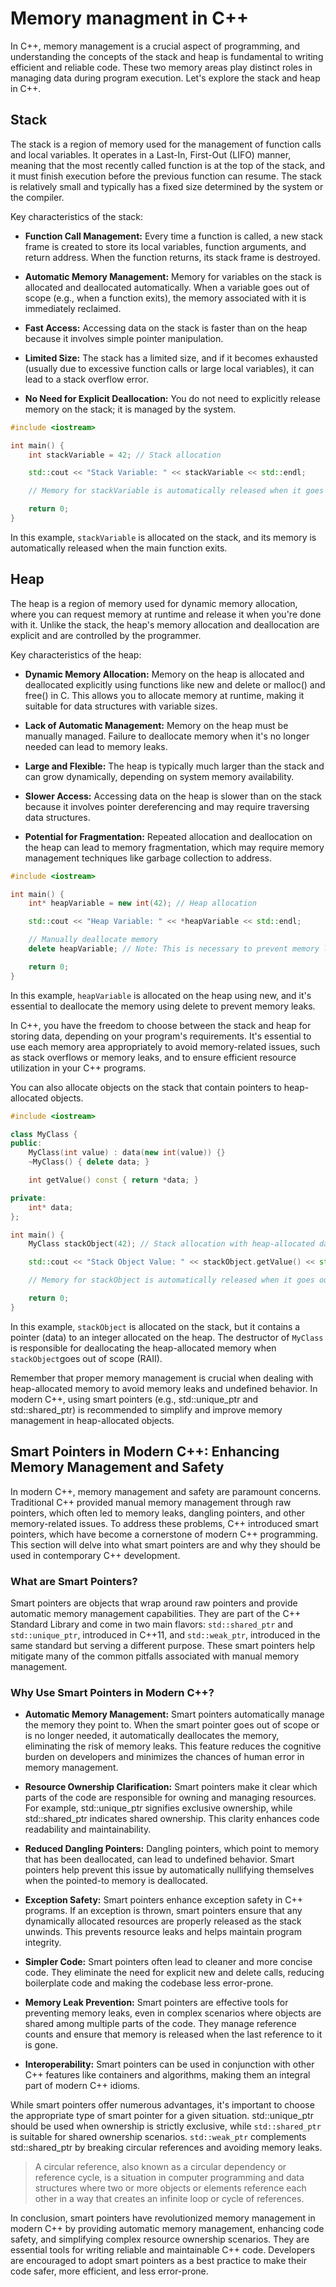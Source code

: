 # Memory managment in C++

In C++, memory management is a crucial aspect of programming, and understanding the concepts of the stack and heap is fundamental to writing efficient and reliable code. 
These two memory areas play distinct roles in managing data during program execution. Let's explore the stack and heap in C++.

## Stack
The stack is a region of memory used for the management of function calls and local variables. It operates in a Last-In, First-Out (LIFO) manner, meaning that the most recently called function is at the top of the stack, and it must finish execution before the previous function can resume. The stack is relatively small and typically has a fixed size determined by the system or the compiler.

Key characteristics of the stack:

* **Function Call Management:** Every time a function is called, a new stack frame is created to store its local variables, function arguments, and return address. When the function returns, its stack frame is destroyed.

* **Automatic Memory Management:** Memory for variables on the stack is allocated and deallocated automatically. When a variable goes out of scope (e.g., when a function exits), the memory associated with it is immediately reclaimed.

* **Fast Access:** Accessing data on the stack is faster than on the heap because it involves simple pointer manipulation.

* **Limited Size:** The stack has a limited size, and if it becomes exhausted (usually due to excessive function calls or large local variables), it can lead to a stack overflow error.

* **No Need for Explicit Deallocation:** You do not need to explicitly release memory on the stack; it is managed by the system.

```cpp
#include <iostream>

int main() {
    int stackVariable = 42; // Stack allocation

    std::cout << "Stack Variable: " << stackVariable << std::endl;

    // Memory for stackVariable is automatically released when it goes out of scope

    return 0;
}
```

In this example, `stackVariable` is allocated on the stack, and its memory is automatically released when the main function exits.

## Heap
The heap is a region of memory used for dynamic memory allocation, where you can request memory at runtime and release it when you're done with it. Unlike the stack, the heap's memory allocation and deallocation are explicit and are controlled by the programmer.

Key characteristics of the heap:

* **Dynamic Memory Allocation:** Memory on the heap is allocated and deallocated explicitly using functions like new and delete or malloc() and free() in C. This allows you to allocate memory at runtime, making it suitable for data structures with variable sizes.

* **Lack of Automatic Management:** Memory on the heap must be manually managed. Failure to deallocate memory when it's no longer needed can lead to memory leaks.

* **Large and Flexible:** The heap is typically much larger than the stack and can grow dynamically, depending on system memory availability.

* **Slower Access:** Accessing data on the heap is slower than on the stack because it involves pointer dereferencing and may require traversing data structures.

* **Potential for Fragmentation:** Repeated allocation and deallocation on the heap can lead to memory fragmentation, which may require memory management techniques like garbage collection to address.

```cpp
#include <iostream>

int main() {
    int* heapVariable = new int(42); // Heap allocation

    std::cout << "Heap Variable: " << *heapVariable << std::endl;

    // Manually deallocate memory
    delete heapVariable; // Note: This is necessary to prevent memory leaks

    return 0;
}
```

In this example, `heapVariable` is allocated on the heap using new, and it's essential to deallocate the memory using delete to prevent memory leaks.

In C++, you have the freedom to choose between the stack and heap for storing data, depending on your program's requirements. It's essential to use each memory area appropriately to avoid memory-related issues, such as stack overflows or memory leaks, and to ensure efficient resource utilization in your C++ programs.

You can also allocate objects on the stack that contain pointers to heap-allocated objects.

```cpp
#include <iostream>

class MyClass {
public:
    MyClass(int value) : data(new int(value)) {}
    ~MyClass() { delete data; }

    int getValue() const { return *data; }

private:
    int* data;
};

int main() {
    MyClass stackObject(42); // Stack allocation with heap-allocated data

    std::cout << "Stack Object Value: " << stackObject.getValue() << std::endl;

    // Memory for stackObject is automatically released when it goes out of scope

    return 0;
}
```

In this example, `stackObject` is allocated on the stack, but it contains a pointer (data) to an integer allocated on the heap. The destructor of `MyClass` is responsible for deallocating the heap-allocated memory when `stackObject`goes out of scope (RAII).

Remember that proper memory management is crucial when dealing with heap-allocated memory to avoid memory leaks and undefined behavior. In modern C++, using smart pointers (e.g., std::unique_ptr and std::shared_ptr) is recommended to simplify and improve memory management in heap-allocated objects.

## Smart Pointers in Modern C++: Enhancing Memory Management and Safety

In modern C++, memory management and safety are paramount concerns. Traditional C++ provided manual memory management through raw pointers, which often led to memory leaks, dangling pointers, and other memory-related issues. To address these problems, C++ introduced smart pointers, which have become a cornerstone of modern C++ programming. This section will delve into what smart pointers are and why they should be used in contemporary C++ development.

### What are Smart Pointers?

Smart pointers are objects that wrap around raw pointers and provide automatic memory management capabilities. They are part of the C++ Standard Library and come in two main flavors: `std::shared_ptr` and `std::unique_ptr`, introduced in C++11, and `std::weak_ptr`, introduced in the same standard but serving a different purpose. These smart pointers help mitigate many of the common pitfalls associated with manual memory management.

### Why Use Smart Pointers in Modern C++?

* **Automatic Memory Management:** Smart pointers automatically manage the memory they point to. When the smart pointer goes out of scope or is no longer needed, it automatically deallocates the memory, eliminating the risk of memory leaks. This feature reduces the cognitive burden on developers and minimizes the chances of human error in memory management.

* **Resource Ownership Clarification:** Smart pointers make it clear which parts of the code are responsible for owning and managing resources. For example, std::unique_ptr signifies exclusive ownership, while std::shared_ptr indicates shared ownership. This clarity enhances code readability and maintainability.

* **Reduced Dangling Pointers:** Dangling pointers, which point to memory that has been deallocated, can lead to undefined behavior. Smart pointers help prevent this issue by automatically nullifying themselves when the pointed-to memory is deallocated.

* **Exception Safety:** Smart pointers enhance exception safety in C++ programs. If an exception is thrown, smart pointers ensure that any dynamically allocated resources are properly released as the stack unwinds. This prevents resource leaks and helps maintain program integrity.

* **Simpler Code:** Smart pointers often lead to cleaner and more concise code. They eliminate the need for explicit new and delete calls, reducing boilerplate code and making the codebase less error-prone.

* **Memory Leak Prevention:** Smart pointers are effective tools for preventing memory leaks, even in complex scenarios where objects are shared among multiple parts of the code. They manage reference counts and ensure that memory is released when the last reference to it is gone.

* **Interoperability:** Smart pointers can be used in conjunction with other C++ features like containers and algorithms, making them an integral part of modern C++ idioms.

While smart pointers offer numerous advantages, it's important to choose the appropriate type of smart pointer for a given situation. std::unique_ptr should be used when ownership is strictly exclusive, while `std::shared_ptr` is suitable for shared ownership scenarios. `std::weak_ptr` complements std::shared_ptr by breaking circular references and avoiding memory leaks.

> A circular reference, also known as a circular dependency or reference cycle, is a situation in computer programming and data structures where two or more objects or elements reference each other in a way that creates an infinite loop or cycle of references.

In conclusion, smart pointers have revolutionized memory management in modern C++ by providing automatic memory management, enhancing code safety, and simplifying complex resource ownership scenarios. They are essential tools for writing reliable and maintainable C++ code. Developers are encouraged to adopt smart pointers as a best practice to make their code safer, more efficient, and less error-prone.
